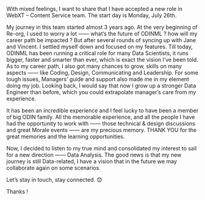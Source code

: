 With mixed feelings, I want to share that I have accepted a new role in WebXT – Content Service team. The start day is Monday, July 26th. 

My journey in this team started almost 3 years ago. At the very beginning of Re-org, I used to worry a lot —— what’s the future of ODINML ? how will my career path be impacted ? But after several rounds of syncing up with Jane and Vincent. I settled myself down and focused on my features. Till today, ODINML has been running a critical role for many Data Scientists, it runs bigger, faster and smarter than ever, which is exact the vision I’ve been told. As to my career path, I also got many chances to grow,  skills on many aspects —— like Coding, Design, Communicating and Leadership. For some tough issues, Managers’ guide and support also made me in my element doing my job. Looking back, I would say that now I grow up a stronger Data Engineer than before, which you could extrapolate manager’s care from my experience.

It has been an incredible experience and I feel lucky to have been a member of big ODIN family. All the memorable experience, and all the people I have had the opportunity to work with —— those technical & design discussions and great Morale events —— are my precious memory.  THANK YOU for the great memories and the learning opportunities. 

Now, I decided to listen to my true mind and consolidated my interest to sail for a new direction —— Data Analysis. The good news is that my new journey is still Data-related, I have a vision that in the future we may collaborate again on some scenarios. 

Let’s stay in touch,  stay connected. 😊

Thanks !

